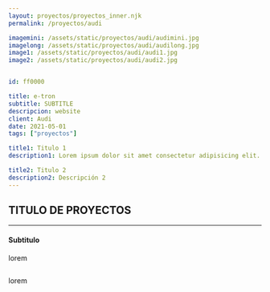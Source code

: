```yaml
---
layout: proyectos/proyectos_inner.njk
permalink: /proyectos/audi

imagemini: /assets/static/proyectos/audi/audimini.jpg
imagelong: /assets/static/proyectos/audi/audilong.jpg
image1: /assets/static/proyectos/audi/audi1.jpg
image2: /assets/static/proyectos/audi/audi2.jpg


id: ff0000

title: e-tron
subtitle: SUBTITLE
descripcion: website
client: Audi
date: 2021-05-01
tags: ["proyectos"]

title1: Titulo 1
description1: Lorem ipsum dolor sit amet consectetur adipisicing elit. Aspernatur id perspiciatis, eveniet harum quod quam quae quaerat exercitationem laborum at,

title2: Titulo 2
description2: Descripción 2
---
```



## TITULO DE PROYECTOS 
___


#### Subtitulo
lorem
```
```
lorem

